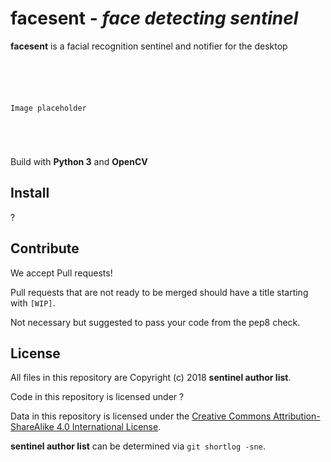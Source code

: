 # facesent - *face detecting sentinel*

**facesent**  is a facial recognition sentinel and notifier for the desktop

```TEXT





Image placeholder





```

Build with **Python 3** and **OpenCV**

## Install

?

## Contribute

We accept Pull requests!

Pull requests that are not ready to be merged should have a title starting with `[WIP]`.

Not necessary but suggested to pass your code from the pep8 check.

## License

All files in this repository are Copyright (c) 2018 **sentinel author list**.

Code in this repository is licensed under ?

Data in this repository is licensed under the
[Creative Commons Attribution-ShareAlike 4.0 International License](http://creativecommons.org/licenses/by-sa/4.0/).

**sentinel author list** can be determined via `git shortlog -sne`.
